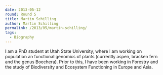 ```yaml
---
date: 2013-05-12
round: Round 5
title: Martin Schilling
author: Martin Schilling
permalink: /2013/05/martin-schilling/
tags:
  - Biography
---
```

I am a PhD student at Utah State University, where I am working on population an functional genomics of plants (currently aspen, bracken fern and the genus Boechera). Prior to this, I have been working in Forestry and the study of Biodiversity and Ecosystem Functioning in Europe and Asia.
